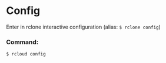 # Config
Enter in rclone interactive configuration (alias: `$ rclone config`)

### Command:
`$ rcloud config`